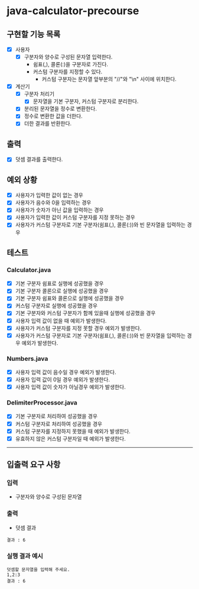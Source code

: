 # java-calculator-precourse

## 구현할 기능 목록

- [x] 사용자
    - [x] 구분자와 양수로 구성된 문자열 입력한다.
        - 쉼표(,), 콜론(:)을 구분자로 가진다.
        - 커스텀 구분자를 지정할 수 있다.
            - 커스텀 구분자는 문자열 앞부분의 "//"와 "\n" 사이에 위치한다.
- [x] 계산기
    - [x] 구분자 처리기
        - [x] 문자열을 기본 구분자, 커스텀 구분자로 분리한다.
    - [x] 분리된 문자열을 정수로 변환한다.
    - [x] 정수로 변환한 값을 더한다.
    - [x] 더한 결과를 반환한다.

## 출력

- [x] 덧셈 결과를 출력한다.

## 예외 상황

- [x] 사용자가 입력한 값이 없는 경우
- [x] 사용자가 음수와 0을 입력하는 경우
- [x] 사용자가 숫자가 아닌 값을 입력하는 경우
- [x] 사용자가 입력한 값이 커스텀 구분자를 지정 못하는 경우
- [x] 사용자가 커스텀 구분자로 기본 구분자(쉼표(,), 콜론(:))와 빈 문자열을 입력하는 경우

## 테스트

### Calculator.java

- [x] 기본 구분자 쉼표로 실행에 성공했을 경우
- [x] 기본 구분자 콜론으로 실행에 성공했을 경우
- [x] 기본 구분자 쉼표와 콜론으로 실행에 성공했을 경우
- [x] 커스텀 구분자로 실행에 성공했을 경우
- [x] 기본 구분자와 커스텀 구분자가 함께 있을때 실행에 성공했을 경우
- [x] 사용자 입력 값이 없을 때 예외가 발생한다.
- [x] 사용자가 커스텀 구분자를 지정 못할 경우 예외가 발생한다.
- [x] 사용자가 커스텀 구분자로 기본 구분자(쉼표(,), 콜론(:))와 빈 문자열을 입력하는 경우 예외가 발생한다.

### Numbers.java

- [x]  사용자 입력 값이 음수일 경우 예외가 발생한다.
- [x]  사용자 입력 값이 0일 경우 예외가 발생한다.
- [x]  사용자 입력 값이 숫자가 아닐경우 예외가 발생한다.

### DelimiterProcessor.java

- [x] 기본 구분자로 처리하여 성공했을 경우
- [x] 커스텀 구분자로 처리하여 성공했을 경우
- [x] 커스텀 구분자를 지정하지 못했을 때 예외가 발생한다.
- [x] 유효하지 않은 커스텀 구분자일 때 예외가 발생한다.

---

## 입출력 요구 사항

### 입력

- 구분자와 양수로 구성된 문자열

### 출력

- 덧셈 결과

```
결과 : 6
```

### 실행 결과 예시

```
덧셈할 문자열을 입력해 주세요.
1,2:3
결과 : 6
```
